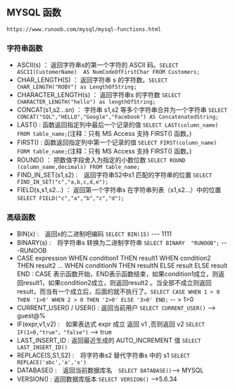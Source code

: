 ## MYSQL 函数 ##

    https://www.runoob.com/mysql/mysql-functions.html

### 字符串函数 ###

- ASCII(s) ： 返回字符串s的第一个字符的 ASCII 码。`SELECT ASCII(CustomerName)  AS NumCodeOfFirstChar FROM Customers;`
- CHAR_LENGTH(S) ： 返回字符串 s 的字符数。`SELECT CHAR_LENGTH("ROBY") as LengthOfString;` 
- CHARACTER_LENGTH(s) ： 返回字符串s 的字符数 `SELECT CHARACTER_LENGTH("hello") as lengthOfString;`
- CONCAT(s1,s2...sn) ： 字符串 s1,s2 等多个字符串合并为一个字符串 `SELECT CONCAT("SQL","HELLO","Google","Facebook") AS ConcatenatedString;`
- LAST() : 函数返回指定列中最后一个记录的值 `SELECT LAST(column_name) FROM table_name;`(注释：只有 MS Access 支持 FIRST() 函数。)
- FIRST() : 函数返回指定列中第一个记录的值 `SELECT FIRST(column_name) FORM table_name;`(注释：只有 MS Access 支持 FIRST() 函数。)
- ROUND() ： 把数值字段舍入为指定的小数位数 `SELECT ROUND (column_name,decimals) FROM table_name;`
- FIND_IN_SET(s1,s2) :　返回字符串S2中s1 匹配的字符串的位置 `SELECT FIND_IN_SET("c","a,b,c,d,e");`
- FIELD(s,s1,s2...) ： 返回第一个字符串s 在字符串列表（s1,s2...）中的位置 `SELECT FIELD("c","a","b","c","d");`

### 高级函数 ###
- BIN(x) :　返回x的二进制吧编码 `SELECT BIN(15)` --- 1111
- BINARY(s) :　将字符串s 转换为二进制字符串 `SELECT BINARY  "RUNOOB";` ---RUNOOB
- CASE expression WHEN condition1 THEN result1 WHEN condition2 THEN result2 ... WHEN conditionN THEN resultN ELSE result ELSE result END  : CASE 表示函数开始，END表示函数结束，如果condition1成立，则返回result1，如果condition2成立，则返回result2 。当全部不成立则返回 result，而当有一个成立后，后面的就不执行了。`SELECT CASE WHEN 1 > 0 THEN '1>0' WHEN 2 > 0 THEN '2>0' ELSE '3>0' END;` -- > 1>0
- CURRENT_USER() / USER() :  返回当前用户 `SELECT CURRENT_USER()` --> guest@%
- IF(expr,v1,v2) :　如果表达式 expr 成立 返回  v1 ,否则返回 v2 `SELECT IF(1>0,"true"，"false")` --> true
- LAST_INSERT_ID : 返回最近生成的 AUTO_INCREMENT 值 `SELECT LAST_INSERT_ID()` 
- REPLACE(S,S1,S2) :　将字符串s2 替代字符串s 中的 s1 `SELECT REPLACE('abc','a','x')`
- DATABASE() :　返回当前数据库名　`SELECT DATABASE()`--> MYSQL　
- VERSION() : 返回数据库版本 `SELECT VERSION()` -->5.6.34